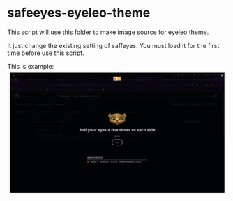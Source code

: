 # safeeyes-eyeleo-theme
This script will use this folder to make image source for eyeleo theme.

It just change the existing setting of saffeyes. You must load it for the first time before use this script.

This is example:
![Example](./example.png)
